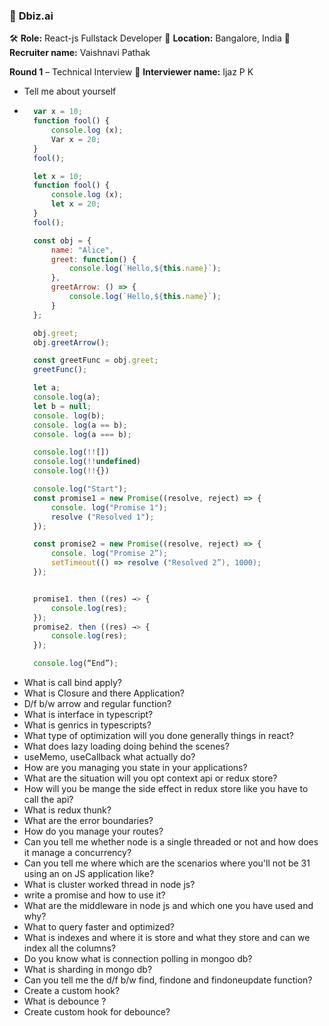 ### 🏢 **Dbiz.ai**
🛠️ **Role:** React-js Fullstack Developer
📍 **Location:** Bangalore, India
👤 **Recruiter name:** Vaishnavi Pathak

**Round 1** – Technical Interview
👤 **Interviewer name:** Ijaz P K

- Tell me about yourself
- ```js
    var x = 10;
    function fool() {
        console.log (x);
        Var x = 20;
    }
    fool();

    let x = 10;
    function fool() {
        console.log (x);
        let x = 20;
    }
    fool();

    const obj = {
        name: "Alice",
        greet: function() {
            console.log(`Hello,${this.name}`);
        },
        greetArrow: () => {
            console.log(`Hello,${this.name}`);
        }
    };

    obj.greet;
    obj.greetArrow();

    const greetFunc = obj.greet;
    greetFunc();

    let a;
    console.log(a);
    let b = null;
    console. log(b);
    console. log(a == b); 
    console. log(a === b);

    console.log(!![])
    console.log(!!undefined)
    console.log(!!{})

    console.log("Start");
    const promise1 = new Promise((resolve, reject) => {
        console. log("Promise 1"); 
        resolve ("Resolved 1");
    });

    const promise2 = new Promise((resolve, reject) => {
        console. log("Promise 2”); 
        setTimeout(() => resolve ("Resolved 2”), 1000);
    });


    promise1. then ((res) →> {
        console.log(res);
    });
    promise2. then ((res) →> {
        console.log(res);
    });

    console.log(“End”);
    ```
- What is call bind apply?
- What is Closure and there Application?
- D/f b/w arrow and regular function?
- What is interface in typescript?
- What is genrics in typescripts?
- What type of optimization will you done generally things in react?
- What does lazy loading doing behind the scenes?
- useMemo, useCallback what actually do?
- How are you managing you state in your applications?
- What are the situation will you opt context api or redux store?
- How will you be mange the side effect in redux store like you have to call the api?
- What is redux thunk?
- What are the error boundaries?
- How do you manage your routes?
- Can you tell me whether node is a single threaded or not and how does it manage a concurrency?
- Can you tell me where which are the scenarios where you'll not be 31 using an on JS application like?
- What is cluster worked thread in node js?
- write a promise and how to use it?
- What are the middleware in node js and which one you have used and why?
- What to query faster and optimized?
- What is indexes and where it is store and what they store and can we index all the columns?
- Do you know what is connection polling in mongoo db?
- What is sharding in mongo db?
- Can you tell me the d/f b/w find, findone and findoneupdate function?
- Create a custom hook?
- What is debounce ?
- Create custom hook for debounce?


